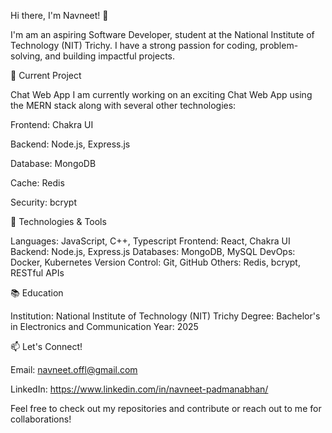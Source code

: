 Hi there, I'm Navneet! 👋

I'm am an aspiring Software Developer, student at the National Institute of Technology (NIT) Trichy. I have a strong passion for coding, problem-solving, and building impactful projects.

🌱 Current Project

Chat Web App
I am currently working on an exciting Chat Web App using the MERN stack along with several other technologies:

Frontend: Chakra UI

Backend: Node.js, Express.js

Database: MongoDB

Cache: Redis

Security: bcrypt

🔧 Technologies & Tools


Languages: JavaScript, C++, Typescript
Frontend: React, Chakra UI
Backend: Node.js, Express.js 
Databases: MongoDB, MySQL
DevOps: Docker, Kubernetes
Version Control: Git, GitHub
Others: Redis, bcrypt, RESTful APIs

📚 Education

Institution: National Institute of Technology (NIT) Trichy
Degree: Bachelor's in Electronics and Communication
Year: 2025

📫 Let's Connect!

Email: navneet.offl@gmail.com

LinkedIn: https://www.linkedin.com/in/navneet-padmanabhan/

Feel free to check out my repositories and contribute or reach out to me for collaborations!

<!---
navneetp7/navneetp7 is a ✨ special ✨ repository because its `README.md` (this file) appears on your GitHub profile.
You can click the Preview link to take a look at your changes.
--->
